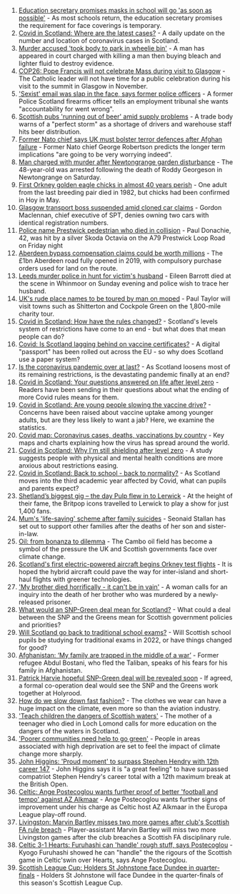 1. [Education secretary promises masks in school will go 'as soon as possible'](https://www.bbc.co.uk/news/uk-scotland-58228512) - As most schools return, the education secretary promises the requirement for face coverings is temporary.
2. [Covid in Scotland: Where are the latest cases?](https://www.bbc.co.uk/news/uk-scotland-53511877) - A daily update on the number and location of coronavirus cases in Scotland.
3. [Murder accused 'took body to park in wheelie bin'](https://www.bbc.co.uk/news/uk-scotland-glasgow-west-58234921) - A man has appeared in court charged with killing a man then buying bleach and lighter fluid to destroy evidence.
4. [COP26: Pope Francis will not celebrate Mass during visit to Glasgow](https://www.bbc.co.uk/news/uk-scotland-glasgow-west-58230893) - The Catholic leader will not have time for a public celebration during his visit to the summit in Glasgow in November.
5. ['Sexist' email was slap in the face, says former police officers](https://www.bbc.co.uk/news/uk-scotland-58235507) - A former Police Scotland firearms officer tells an employment tribunal she wants "accountability for went wrong".
6. [Scottish pubs 'running out of beer' amid supply problems](https://www.bbc.co.uk/news/uk-scotland-scotland-business-58194011) - A trade body warns of a "perfect storm" as a shortage of drivers and warehouse staff hits beer distribution.
7. [Former Nato chief says UK must bolster terror defences after Afghan failure](https://www.bbc.co.uk/news/uk-scotland-scotland-politics-58230368) - Former Nato chief George Robertson predicts the longer term implications "are going to be very worrying indeed".
8. [Man charged with murder after Newtongrange garden disturbance](https://www.bbc.co.uk/news/uk-scotland-edinburgh-east-fife-58237541) - The 48-year-old was arrested following the death of Roddy Georgeson in Newtongrange on Saturday.
9. [First Orkney golden eagle chicks in almost 40 years perish](https://www.bbc.co.uk/news/uk-scotland-north-east-orkney-shetland-58229735) - One adult from the last breeding pair died in 1982, but chicks had been confirmed in Hoy in May.
10. [Glasgow transport boss suspended amid cloned car claims](https://www.bbc.co.uk/news/uk-scotland-glasgow-west-58228508) - Gordon Maclennan, chief executive of SPT, denies owning two cars with identical registration numbers.
11. [Police name Prestwick pedestrian who died in collision](https://www.bbc.co.uk/news/uk-scotland-glasgow-west-58231805) - Paul Donachie, 42, was hit by a silver Skoda Octavia on the A79 Prestwick Loop Road on Friday night
12. [Aberdeen bypass compensation claims could be worth millions](https://www.bbc.co.uk/news/uk-scotland-north-east-orkney-shetland-58232003) - The £1bn Aberdeen road fully opened in 2019, with compulsory purchase orders used for land on the route.
13. [Leeds murder police in hunt for victim's husband](https://www.bbc.co.uk/news/uk-england-leeds-58229255) - Eileen Barrott died at the scene in Whinmoor on Sunday evening and police wish to trace her husband.
14. [UK's rude place names to be toured by man on moped](https://www.bbc.co.uk/news/uk-england-58229967) - Paul Taylor will visit towns such as Shitterton and Cockpole Green on the 1,800-mile charity tour.
15. [Covid in Scotland: How have the rules changed?](https://www.bbc.co.uk/news/uk-scotland-53166816) - Scotland's levels system of restrictions have come to an end - but what does that mean people can do?
16. [Covid: Is Scotland lagging behind on vaccine certificates?](https://www.bbc.co.uk/news/uk-scotland-57519070) - A digital "passport" has been rolled out across the EU - so why does Scotland use a paper system?
17. [Is the coronavirus pandemic over at last?](https://www.bbc.co.uk/news/uk-scotland-58112939) - As Scotland loosens most of its remaining restrictions, is the devastating pandemic finally at an end?
18. [Covid in Scotland: Your questions answered on life after level zero](https://www.bbc.co.uk/news/uk-scotland-58071989) - Readers have been sending in their questions about what the ending of more Covid rules means for them.
19. [Covid in Scotland: Are young people slowing the vaccine drive?](https://www.bbc.co.uk/news/uk-scotland-57915106) - Concerns have been raised about vaccine uptake among younger adults, but are they less likely to want a jab? Here, we examine the statistics.
20. [Covid map: Coronavirus cases, deaths, vaccinations by country](https://www.bbc.co.uk/news/world-51235105) - Key maps and charts explaining how the virus has spread around the world.
21. [Covid in Scotland: Why I'm still shielding after level zero](https://www.bbc.co.uk/news/uk-scotland-highlands-islands-58223749) - A study suggests people with physical and mental health conditions are more anxious about restrictions easing.
22. [Covid in Scotland: Back to school - back to normality?](https://www.bbc.co.uk/news/uk-scotland-58214870) - As Scotland moves into the third academic year affected by Covid, what can pupils and parents expect?
23. [Shetland’s biggest gig – the day Pulp flew in to Lerwick](https://www.bbc.co.uk/news/uk-scotland-north-east-orkney-shetland-57599869) - At the height of their fame, the Britpop icons travelled to Lerwick to play a show for just 1,400 fans.
24. [Mum's 'life-saving' scheme after family suicides](https://www.bbc.co.uk/news/uk-scotland-58185754) - Seonaid Stallan has set out to support other families after the deaths of her son and sister-in-law.
25. [Oil: from bonanza to dilemma](https://www.bbc.co.uk/news/uk-scotland-scotland-business-58195442) - The Cambo oil field has become a symbol of the pressure the UK and Scottish governments face over climate change.
26. [Scotland's first electric-powered aircraft begins Orkney test flights](https://www.bbc.co.uk/news/uk-scotland-north-east-orkney-shetland-58177865) - It is hoped the hybrid aircraft could pave the way for inter-island and short-haul flights with greener technologies.
27. ['My brother died horrifically - it can't be in vain'](https://www.bbc.co.uk/news/uk-scotland-north-east-orkney-shetland-58177868) - A woman calls for an inquiry into the death of her brother who was murdered by a newly-released prisoner.
28. [What would an SNP-Green deal mean for Scotland?](https://www.bbc.co.uk/news/uk-scotland-scotland-politics-58143753) - What could a deal between the SNP and the Greens mean for Scottish government policies and priorities?
29. [Will Scotland go back to traditional school exams?](https://www.bbc.co.uk/news/uk-scotland-58139111) - Will Scottish school pupils be studying for traditional exams in 2022, or have things changed for good?
30. [Afghanistan: ‘My family are trapped in the middle of a war’](https://www.bbc.co.uk/news/uk-scotland-58224887) - Former refugee Abdul Bostani, who fled the Taliban, speaks of his fears for his family in Afghanistan.
31. [Patrick Harvie hopeful SNP-Green deal will be revealed soon](https://www.bbc.co.uk/news/uk-scotland-58224149) - If agreed, a formal co-operation deal would see the SNP and the Greens work together at Holyrood.
32. [How do we slow down fast fashion?](https://www.bbc.co.uk/news/uk-scotland-58216479) - The clothes we wear can have a huge impact on the climate, even more so than the aviation industry.
33. ['Teach children the dangers of Scottish waters'](https://www.bbc.co.uk/news/uk-scotland-58199582) - The mother of a teenager who died in Loch Lomond calls for more education on the dangers of the waters in Scotland.
34. ['Poorer communities need help to go green'](https://www.bbc.co.uk/news/uk-scotland-58191576) - People in areas associated with high deprivation are set to feel the impact of climate change more sharply.
35. [John Higgins: 'Proud moment' to surpass Stephen Hendry with 12th career 147](https://www.bbc.co.uk/sport/snooker/58232601) - John Higgins says it is "a great feeling" to have surpassed compatriot Stephen Hendry's career total with a 12th maximum break at the British Open.
36. [Celtic: Ange Postecoglou wants further proof of better 'football and tempo' against AZ Alkmaar](https://www.bbc.co.uk/sport/football/58232604) - Ange Postecoglou wants further signs of improvement under his charge as Celtic host AZ Alkmaar in the Europa League play-off round.
37. [Livingston: Marvin Bartley misses two more games after club's Scottish FA rule breach](https://www.bbc.co.uk/sport/football/58232597) - Player-assistant Marvin Bartley will miss two more Livingston games after the club breaches a Scottish FA disciplinary rule.
38. [Celtic 3-1 Hearts: Furuhashi can 'handle' rough stuff, says Postecoglou](https://www.bbc.co.uk/sport/football/58137990) - Kyogo Furuhashi showed he can "handle" the the rigours of the Scottish game in Celtic'swin over Hearts, says Ange Postecoglou.
39. [Scottish League Cup: Holders St Johnstone face Dundee in quarter-finals](https://www.bbc.co.uk/sport/football/58224773) - Holders St Johnstone will face Dundee in the quarter-finals of this season's Scottish League Cup.
